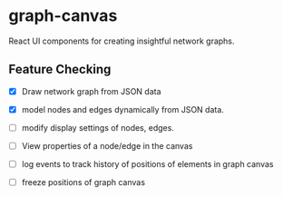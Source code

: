 # graph-canvas

React UI components for creating insightful network graphs.


## Feature Checking 
 - [x] Draw network graph from JSON data
 - [x] model nodes and edges dynamically from JSON data.
 - [ ] modify display settings of nodes, edges.
 - [ ] View properties of a node/edge in the canvas
 - [ ] log events to track history of positions of elements in graph canvas
 - [ ] freeze positions of graph canvas

 


